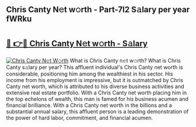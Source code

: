 ## Chris Canty N𝚎t w𝚘rth - Part-7l2 S𝚊lary per year fWRku

# <h2><a href="http://gc21vt.nevu.top/?p=Chris+Canty">🔗 👉🔴 Chris Canty N𝚎t w𝚘rth - S𝚊lary</a></h2>

[![Chris Canty N𝚎t W𝚘rth](https://i.imgur.com/Oavwk0R.jpeg)](http://gc21vt.nevu.top/?p=Chris+Canty)
What is Chris Canty n𝚎t w𝚘rth? What is Chris Canty s𝚊lary per year?
This affluent individual's Chris Canty net worth is considerable, positioning him among the wealthiest in his sector. His income from his employment is impressive, but it is outmatched by Chris Canty net worth, which is attributed to his diverse business activities and extensive real estate portfolio. With a Chris Canty net worth placing him in the top echelons of wealth, this man is famed for his business acumen and financial brilliance. With a Chris Canty net worth in the billions and a substantial annual salary, this affluent person is a leading demonstration of the power of hard labor, commitment, and financial acumen.
